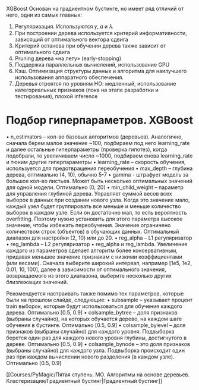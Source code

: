 
XGBoost
Основан на градиентном бустинге, но имеет ряд отличий от него, одни из самых главных:
1. Регуляризация. Используются 𝛾, 𝛼 и 𝜆.
2. При построении дерева используется критерий информативности, зависящий от
оптимального вектора сдвига
3. Критерий останова при обучении дерева также зависит от оптимального сдвига
4. Pruning дерева «на лету» (early-stopping) 
5. Поддержка параллельных вычислений, использование GPU
6. Кэш. Оптимизация структуры данных и алгоритма для наилучшего использования
аппаратного обеспечения.
7. Деревья строятся по уровням
НО: медленный, использование категориальных признаков (пока на этапе разработки и тестирования), плохой inference


# Подбор гиперпараметров. XGBoost
• n_estimators – кол-во базовых алгоритмов (деревьев). Аналогично, сначала берем малое значение ~100, подбираем под него learning_rate и далее остальные гиперпараметры (проверка гипотез), когда подобрали, то увеличиваем число ~1000, подбираем снова learning_rate и тюним другие гиперпараметры
• learning_rate – скорость обучения, используется для предотвращения переобучения
• max_depth – глубина дерева, оптимально (4, 10), обычно 5-7
• gamma - штрафует модель за большое кол-во листьев. Может быть несколько оптимальных значений для одной модели. Оптимально (0, 20)
• min_child_weight – параметр для управления глубиной дерева. Управляет суммой весов всех выборок в данных при создании нового узла. Когда это значение мало, каждый узел будет группировать все меньше и меньше количество выборок в каждом узле. Если он достаточно мал, то есть вероятность overfitting. Поэтому нужно установить для этого параметра высокое значение, чтобы избежать переобучения. Значение ограничено количеством строк (объектов) в обучающих данных. Оптимальный диапазон для настройки (2, 10) или до 20.
• reg_alpha – L1 регуляризатор
• reg_lambda – L2 регуляризатор
• reg_alpha и reg_lambda. Увеличение каждого из параметров сделает алгоритм более консервативным, придавая меньшее значение признакам с низкими коэффициентами (или весами). Сначала выберите широкий интервал, например [1e5, 1e2, 0.01, 10, 100], далее в зависимости от оптимального значения, возвращаемого из этого диапазона, выберите несколько других близлежащих значений.


Рекомендуется настраивать также помимо тех параметров, которые были на прошлом слайде, следующие:
• subsample – указывает процент train выборок, которые будут использоваться для обучения каждого дерева. Оптимально [0.5, 0.9]
• colsample_bytree – доля признаков (выбраны случайно), на которых обучается дерево, на каждом шаге обучения в бустинге. Оптимально [0.5, 0.9]
• colsample_bylevel – доля признаков (выбраны случайно) для каждого уровня. Подвыборка берется один раз для каждого нового уровня глубины, достигнутого в дереве. Оптимально [0.5, 0.9]
• colsample_bynode – это доля признаков (выбраны случайно) для каждого узла. Подвыборка происходит один раз при каждом вычислении нового разделения (в каждом узле). Оптимально [0.5, 0.9]

[[Courses/PyMagic/Пятая ступень. МО. Алгоритмы на основе деревьев. Кластеризация/Градиентный бустинг|Градиентный бустинг]]